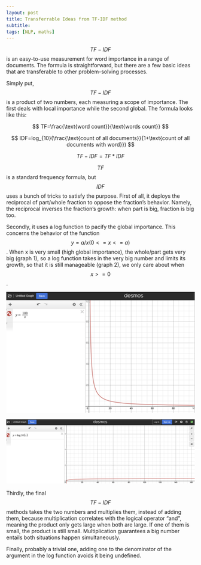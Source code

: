 ```yaml
---
layout: post
title: Transferrable Ideas from TF-IDF method
subtitle: 
tags: [NLP, maths]
---
```

$$TF-IDF$$ is an easy-to-use measurement for word importance in a range of documents. The formula is straightforward, but there are a few basic ideas that are transferable to other problem-solving processes. 

Simply put, $$TF-IDF$$ is a product of two numbers, each measuring a scope of importance. The first deals with local importance while the second global. The formula looks like this: 

$$
TF=\frac{\text{word count}}{\text{words count}}
$$

$$
IDF=log_{10}(\frac{\text{count of all documents}}{1+\text{count of all documents with word}})
$$

$$
TF-IDF=TF*IDF
$$

$$TF$$ is a standard frequency formula, but $$IDF$$ uses a bunch of tricks to satisfy the purpose. First of all, it deploys the reciprocal of part/whole fraction to oppose the fraction’s behavior. Namely, the reciprocal inverses the fraction’s growth: when part is big, fraction is big too. 

Secondly, it uses a log function to pacify the global importance. This concerns the behavior of the function $$
y=a/x (0<=x<=a)
$$. When x is very small (high global importance), the whole/part gets very big (graph 1), so a log function takes in the very big number and limits its growth, so that it is still manageable (graph 2), we only care about when $$x>=0$$. 

![Graph 1](../assets/tf-1.png)

![Graph 2](../assets/tf-2.png)

Thirdly, the final $$TF-IDF$$ methods takes the two numbers and multiplies them, instead of adding them, because multiplication correlates with the logical operator “and”, meaning the product only gets large when both are large. If one of them is small, the product is still small. Multiplication guarantees a big number entails both situations happen simultaneously. 

Finally, probably a trivial one, adding one to the denominator of the argument in the log function avoids it being undefined. 
